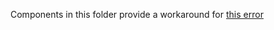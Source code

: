 Components in this folder provide a workaround for [this error](https://github.com/nuxt/nuxt.js/issues/3375)